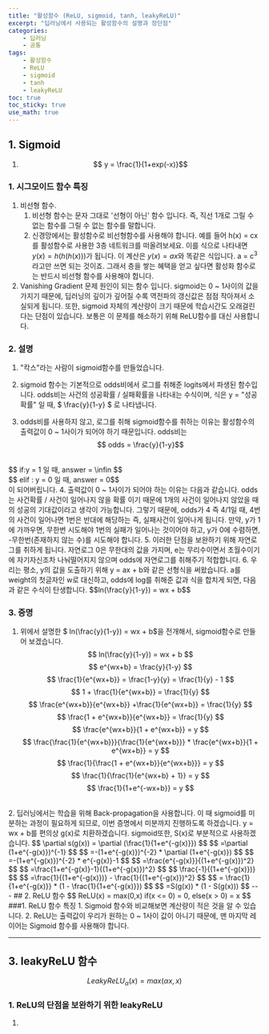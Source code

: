 ```yaml
---
title: "활성함수 (ReLU, sigmoid, tanh, leakyReLU)"
excerpt: "딥러닝에서 사용되는 활성함수의 설명과 장단점"
categories:
    - 딥러닝
    - 공통
tags:
    - 활성함수
    - ReLU
    - sigmoid
    - tanh
    - leakyReLU
toc: true
toc_sticky: true
use_math: true
---
```


## 1. Sigmoid
1. $$ y = \frac{1}{1+exp(-x)}$$


### 1. 시그모이드 함수 특징
1. 비선형 함수.
    1. 비선형 함수는 문자 그대로 '선형이 아닌' 함수 입니다. 즉, 직선 1개로 그릴 수 없는 함수를 그릴 수 없는 함수를 말합니다.<br/>
    2. 신경망에서는 활성함수로 비선형함수를 사용해야 합니다. 예를 들어 h(x) = cx를 활성함수로 사용한 3층 네트워크를 떠올려보세요. 이를 식으로 나타내면 $y(x) = h(h(h(x)))$가 됩니다. 이 계산은 $y(x) = ax$와 똑같은 식입니다. a = c<sup>3</sup>라고만 쓰면 되는 것이죠. 그래서 층을 쌓는 혜택을 얻고 싶다면 활성화 함수로는 반드시 비선형 함수를 사용해야 합니다.<br/>
2. Vanishing Gradient 문제 원인이 되는 함수 입니다. sigmoid는 0 ~ 1사이의 값을 가지기 때문에, 딥러닝의 깊이가 깊어질 수록 역전파의 갱신값은 점점 작아져서 소실되게 됩니다. 또한, sigmoid 자체의 계산량이 크기 때문에 학습시간도 오래걸린다는 단점이 있습니다. 보통은 이 문제를 해소하기 위해 ReLU함수를 대신 사용합니다.

### 2. 설명
1. "칵스"라는 사람이 sigmoid함수를 만들었습니다.

2. sigmoid 함수는 기본적으로 odds비에서 로그를 취해준 logits에서 파생된 함수입니다. odds비는 사건의 성공확률 / 실패확률을 나타내는 수식이며, 식은 y = "성공확률" 일 때, $ \frac{y}{1-y} $
로 나타냅니다.
3. odds비를 사용하지 않고, 로그를 취해 sigmoid함수를 취하는 이유는 활성함수의 출력값이 0 ~ 1사이가 되어야 하기 때문입니다. odds비는<br/> 
$$ odds = \frac{y}{1-y}$$ 
<br/>
$$ if:y = 1 일 때, answer = \infin $$
<br/>
$$ elif : y = 0 일 때, answer = 0$$
<br/>
이 되어버립니다.
4. 출력값이 0 ~ 1사이가 되어야 하는 이유는 다음과 같습니다. odds는 사건확률 / 사건이 일어나지 않을 확률 이기 때문에 1개의 사건이 일어나지 않았을 때의 성공의 기대값이라고 생각이 가능합니다. 그렇기 때문에, odds가 4 즉 4/1일 때, 4번의 사건이 일어나면 1번은 반대에 해당하는 즉, 실패사건이 일어나게 됩니다. 만약, y가 1에 가까우면, 무한번 시도해야 1번의 실패가 일어나는 것이어야 하고, y가 0에 수렴하면, -무한번(존재하지 않는 수)를 시도해야 합니다.
5. 이러한 단점을 보완하기 위해 자연로그를 취하게 됩니다. 자연로그 0은 무한대의 값을 가지며, e는 무리수이면서 초월수이기에 자기자신조차 나눠떨어지지 않으며 odds에 자연로그를 취해주기 적합합니다.
6. 우리는 평소, y의 값을 도출하기 위해 y = ax + b와 같은 선형식을 써왔습니다. a를 weight의 첫글자인 w로 대신하고, odds에 log를 취해준 값과 식을 합치게 되면, 다음과 같은 수식이 탄생합니다. 
$$ln(\frac{y}{1-y}) = wx + b$$

### 3. 증명
1. 위에서 설명한 $ ln(\frac{y}{1-y}) = wx + b$을 전개해서, sigmoid함수로 만들어 보겠습니다.
$$
ln(\frac{y}{1-y}) = wx + b
$$
$$
 e^{wx+b} = \frac{y}{1-y}
$$
$$
  \frac{1}{e^{wx+b}} = \frac{1-y}{y} = \frac{1}{y} - 1
$$
$$
 1 + \frac{1}{e^{wx+b}} = \frac{1}{y}
$$
$$
\frac{e^{wx+b}}{e^{wx+b}} +\frac{1}{e^{wx+b}} = \frac{1}{y}
$$
$$
\frac{1 + e^{wx+b}}{e^{wx+b}} = \frac{1}{y}
$$
$$
\frac{e^{wx+b}}{1 + e^{wx+b}} = y 
$$
$$
\frac{\frac{1}{e^{wx+b}}}{\frac{1}{e^{wx+b}}} * \frac{e^{wx+b}}{1 + e^{wx+b}} = y 
$$
$$
\frac{1}{\frac{1 + e^{wx+b}}{e^{wx+b}}} = y
$$
$$
\frac{1}{\frac{1}{e^{wx+b} + 1}} = y
$$
$$
\frac{1}{1+e^{-wx+b}} = y
$$
<br/>
2. 딥러닝에서는 학습을 위해 Back-propagation을 사용합니다. 이 때 sigmoid를 미분하는 과정이 필요하게 되므로, 이번 증명에서 미분까지 진행하도록 하겠습니다. y = wx + b를 편의상 g(x)로 치환하겠습니다.
sigmoid또한, S(x)로 부분적으로 사용하겠습니다.
$$
\partial s(g(x)) = \partial (\frac{1}{1+e^{-g(x)}})
$$
$$
=\partial (1+e^{-g(x)})^{-1}
$$
$$
=-(1+e^{-g(x)})^{-2} * \partial (1+e^{-g(x)})
$$
$$
=-(1+e^{-g(x)})^{-2} * e^{-g(x)}-1
$$
$$
=\frac{e^{-g(x)}}{(1+e^{-g(x)})^2}
$$
$$
=\frac{1+e^{-g(x)}-1}{(1+e^{-g(x)})^2}
$$
$$
\frac{-1}{(1+e^{-g(x)})}
$$
$$
=\frac{1}{(1+e^{-g(x)})} - \frac{1}{(1+e^{-g(x)})^2}
$$
$$
= \frac{1}{1+e^{-g(x)}} * (1 - \frac{1}{1+e^{-g(x)}})
$$
$$
=S(g(x)) * (1 - S(g(x)))
$$
---
## 2. ReLU 함수
$$
ReLU(x) = max(0,x) if(x <= 0) = 0, else(x > 0) = x
$$
###1. ReLU 함수 특징
1. Sigmoid 함수와 비교해보면 계산량이 적은 것을 알 수 있습니다.
2. ReLU는 출력값이 우리가 원하는 0 ~ 1사이 값이 아니기 때문에, 맨 마지막 레이어는 Sigmoid 함수를 사용해야 합니다.

---
## 3. leakyReLU 함수
$$
LeakyReLU_\alpha(x) = max(\alpha x, x)
$$
### 1. ReLU의 단점을 보완하기 위한 leakyReLU
1. 
